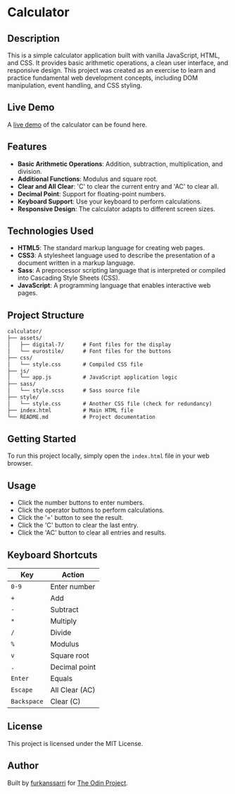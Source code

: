 # Calculator

## Description

This is a simple calculator application built with vanilla JavaScript, HTML, and CSS. It provides basic arithmetic operations, a clean user interface, and responsive design. This project was created as an exercise to learn and practice fundamental web development concepts, including DOM manipulation, event handling, and CSS styling.

## Live Demo

A [live demo](https://furkanssarri.github.io/calculator/) of the calculator can be found here.

## Features

- **Basic Arithmetic Operations**: Addition, subtraction, multiplication, and division.
- **Additional Functions**: Modulus and square root.
- **Clear and All Clear**: 'C' to clear the current entry and 'AC' to clear all.
- **Decimal Point**: Support for floating-point numbers.
- **Keyboard Support**: Use your keyboard to perform calculations.
- **Responsive Design**: The calculator adapts to different screen sizes.

## Technologies Used

- **HTML5**: The standard markup language for creating web pages.
- **CSS3**: A stylesheet language used to describe the presentation of a document written in a markup language.
- **Sass**: A preprocessor scripting language that is interpreted or compiled into Cascading Style Sheets (CSS).
- **JavaScript**: A programming language that enables interactive web pages.

## Project Structure

```txt
calculator/
├── assets/
│   ├── digital-7/      # Font files for the display
│   └── eurostile/      # Font files for the buttons
├── css/
│   └── style.css       # Compiled CSS file
├── js/
│   └── app.js          # JavaScript application logic
├── sass/
│   └── style.scss      # Sass source file
├── style/
│   └── style.css       # Another CSS file (check for redundancy)
├── index.html          # Main HTML file
└── README.md           # Project documentation
```

## Getting Started

To run this project locally, simply open the `index.html` file in your web browser.

## Usage

- Click the number buttons to enter numbers.
- Click the operator buttons to perform calculations.
- Click the '=' button to see the result.
- Click the 'C' button to clear the last entry.
- Click the 'AC' button to clear all entries and results.

## Keyboard Shortcuts

| Key         | Action         |
| ----------- | -------------- |
| `0-9`       | Enter number   |
| `+`         | Add            |
| `-`         | Subtract       |
| `*`         | Multiply       |
| `/`         | Divide         |
| `%`         | Modulus        |
| `v`         | Square root    |
| `.`         | Decimal point  |
| `Enter`     | Equals         |
| `Escape`    | All Clear (AC) |
| `Backspace` | Clear (C)      |

## License

This project is licensed under the MIT License.

## Author

Built by [furkanssarri](https://github.com/furkanssarri) for [The Odin Project](https://www.theodinproject.com/).
